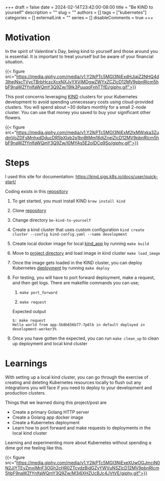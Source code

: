 +++
draft = false
date = 2024-02-14T23:42:00-08:00
title = "Be KIND to yourself"
description = ""
slug = ""
authors = []
tags = ["kubernetes"]
categories = []
externalLink = ""
series = []
disableComments = true
+++

# Motivation

In the spirit of Valentine's Day, being kind to yourself and those around you is essential. It is important to treat yourself but be aware of your financial situation.

{{< figure src="https://media.giphy.com/media/v1.Y2lkPTc5MGI3NjExdHJiajZ2NHQ4d3lhejNscTVycTBrbHczcXcxNXJvYXViMDgwZWYxZCZlcD12MV9pbnRlcm5hbF9naWZfYnlfaWQmY3Q9Zw/19Ik3PuuqoFnhTTfEi/giphy.gif">}}

This post concerns leveraging [KIND](https://kind.sigs.k8s.io/) clusters for your Kubernetes development to avoid spending unnecessary costs using cloud-provided clusters.
You will spend about ~30 dollars monthly for a small 2-node cluster. You can use that money you saved to buy your significant other flowers.


{{< figure src="https://media.giphy.com/media/v1.Y2lkPTc5MGI3NjExM2IxMWxka3ZudmVoZDFsMnhxdDducDR5bXIxb2p1bnBtMm16djZneiZlcD12MV9pbnRlcm5hbF9naWZfYnlfaWQmY3Q9Zw/l0MYAs5E2oIDCq9So/giphy.gif">}}



# Steps

I used this site for documentation: https://kind.sigs.k8s.io/docs/user/quick-start/

Coding exists in this [repository](https://github.com/darrylbalderas/be-kind-to-yourself)


1. To get started, you must install KIND `brew install kind`

2. Clone [repository](https://github.com/darrylbalderas/be-kind-to-yourself)

3. Change directory `be-kind-to-yourself`

4. Create a kind cluster that uses custom configuration `kind create cluster --config kind-config.yaml --name development`

5. Create local docker image for local [kind_app](https://github.com/darrylbalderas/be-kind-to-yourself/tree/main/kind_app) by running `make build`

7. Move to [project directory](https://github.com/darrylbalderas/be-kind-to-yourself) and load image in kind cluster `make load_image`

7. Once the image gets loaded in the KIND cluster, you can deploy Kubernetes [deployment](https://github.com/darrylbalderas/be-kind-to-yourself/blob/main/manifests/deployment.yaml) by running `make deploy`

7. For testing, you will have to port forward deployment, make a request, and then get logs. There are makefile commands you can use;

    1. `make port_forward`

    1. `make request`

    Expected output

    ```
    $: make request
    Hello world from app-5b8b656b77-7p6lb in default deployed in development-worker3%
    ```

7. Once you have gotten the  expected, you can run `make clean_up` to clean up deployment and local kind cluster


# Learnings

With setting up a local kind cluster, you can go through the exercise of creating and deleting Kubernetes resources locally to flush out any integrations
you will face if you need to deploy to your development and production clusters.

Things that we learned doing this project/post are

- Create a primary Golang HTTP server
- Create a Golang app docker image
- Create a Kubernetes deployment
- Learn how to port forward and make requests to deployments in the local kind cluster


Learning and experimenting more about Kubernetes without spending a dime got me feeling like this.

{{< figure src="https://media.giphy.com/media/v1.Y2lkPTc5MGI3NjExeXUwOGJmcjN0N2JjYTEyZmxjMnF3OGh2cHR0ZTcydzBjdGZyYWVuNSZlcD12MV9pbnRlcm5hbF9naWZfYnlfaWQmY3Q9Zw/M3i6XHZUcBJc4JVtVE/giphy.gif">}}
